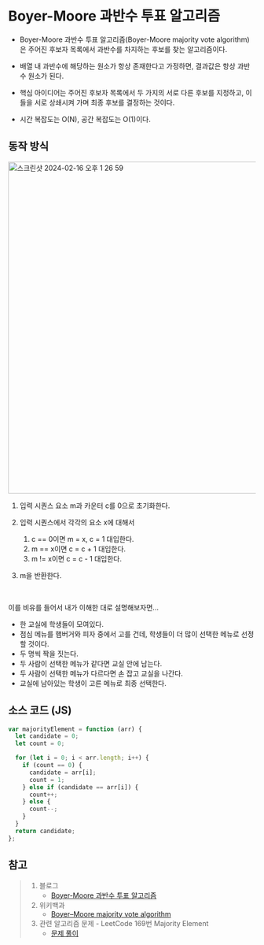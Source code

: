 # Boyer-Moore 과반수 투표 알고리즘

- Boyer-Moore 과반수 투표 알고리즘(Boyer-Moore majority vote algorithm)은 주어진 후보자 목록에서 과반수를 차지하는 후보를 찾는 알고리즘이다.

- 배열 내 과반수에 해당하는 원소가 항상 존재한다고 가정하면, 결과값은 항상 과반수 원소가 된다.

- 핵심 아이디어는 주어진 후보자 목록에서 두 가지의 서로 다른 후보를 지정하고, 이들을 서로 상쇄시켜 가며 최종 후보를 결정하는 것이다.

- 시간 복잡도는 O(N), 공간 복잡도는 O(1)이다.

## 동작 방식
<img width="674" alt="스크린샷 2024-02-16 오후 1 26 59" src="https://github.com/dawwson/TIL/assets/45624238/a666da06-62c7-4f93-8292-9677e3604005">

1. 입력 시퀀스 요소 m과 카운터 c를 0으로 초기화한다.

2. 입력 시퀀스에서 각각의 요소 x에 대해서

   1. c == 0이면 m = x, c = 1 대입한다.
   2. m == x이면 c = c + 1 대입한다.
   3. m != x이면 c = c - 1 대입한다.

3. m을 반환한다.

<br>

이를 비유를 들어서 내가 이해한 대로 설명해보자면...

- 한 교실에 학생들이 모여있다.
- 점심 메뉴를 햄버거와 피자 중에서 고를 건데, 학생들이 더 많이 선택한 메뉴로 선정할 것이다.
- 두 명씩 짝을 짓는다.
- 두 사람이 선택한 메뉴가 같다면 교실 안에 남는다.
- 두 사람이 선택한 메뉴가 다르다면 손 잡고 교실을 나간다.
- 교실에 남아있는 학생이 고른 메뉴로 최종 선택한다.

## 소스 코드 (JS)

```js
var majorityElement = function (arr) {
  let candidate = 0;
  let count = 0;

  for (let i = 0; i < arr.length; i++) {
    if (count == 0) {
      candidate = arr[i];
      count = 1;
    } else if (candidate == arr[i]) {
      count++;
    } else {
      count--;
    }
  }
  return candidate;
};
```

## 참고

> 1. 블로그
>    - [Boyer-Moore 과반수 투표 알고리즘](https://sgc109.github.io/2020/11/30/boyer-moore-majority-vote-algorithm/)
> 3. 위키백과
>    - [Boyer–Moore majority vote algorithm](https://en.wikipedia.org/wiki/Boyer%E2%80%93Moore_majority_vote_algorithm)
> 5. 관련 알고리즘 문제 - LeetCode 169번 Majority Element
>    - [문제 풀이](https://github.com/dawwson/algorithm/blob/main/leetcode/easy/169.%20Majority%20Element.md)
